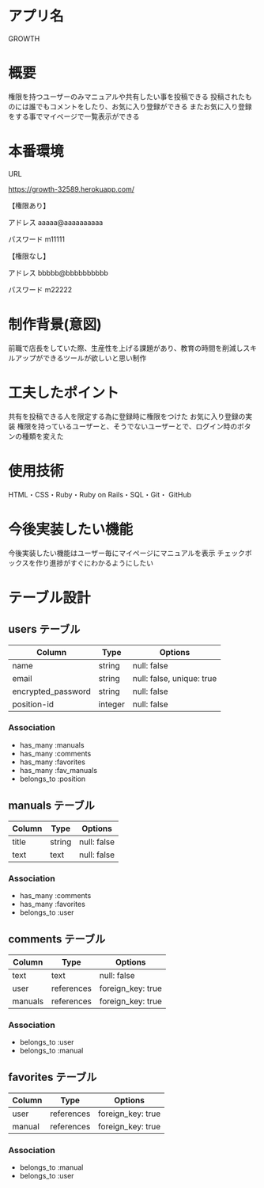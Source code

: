 # アプリ名
 GROWTH

# 概要
 権限を持つユーザーのみマニュアルや共有したい事を投稿できる
 投稿されたものには誰でもコメントをしたり、お気に入り登録ができる
 またお気に入り登録をする事でマイページで一覧表示ができる

# 本番環境
 URL
 
 https://growth-32589.herokuapp.com/

 【権限あり】
 
 アドレス
 aaaaa@aaaaaaaaaa
 
 パスワード
 m11111

 【権限なし】
 
 アドレス
 bbbbb@bbbbbbbbbb
 
 パスワード
 m22222

# 制作背景(意図)
 前職で店長をしていた際、生産性を上げる課題があり、教育の時間を削減しスキルアップができるツールが欲しいと思い制作

# 工夫したポイント
 共有を投稿できる人を限定する為に登録時に権限をつけた
 お気に入り登録の実装
 権限を持っているユーザーと、そうでないユーザーとで、ログイン時のボタンの種類を変えた

# 使用技術
 HTML・CSS・Ruby・Ruby on Rails・SQL・Git・ GitHub

# 今後実装したい機能
 今後実装したい機能はユーザー毎にマイページにマニュアルを表示
 チェックボックスを作り進捗がすぐにわかるようにしたい




# テーブル設計

## users テーブル

|      Column      |  Type  |         Options         |
| ---------------- | ------ | ----------------------- |
|       name       | string |      null: false        |
|       email      | string |null: false, unique: true|
|encrypted_password| string |       null: false       |
|    position-id   | integer|       null: false       |

### Association

- has_many :manuals
- has_many :comments
- has_many :favorites
- has_many :fav_manuals
- belongs_to :position

## manuals テーブル

|      Column      |  Type  |     Options      |
| ---------------- | ------ | ---------------- |
|       title      | string |   null: false    |
|       text       |  text  |   null: false    |

### Association

- has_many :comments
- has_many :favorites
- belongs_to :user

## comments テーブル

|      Column      |   Type   |       Options       |
| ---------------- | -------- | ------------------- |
|       text       |   text   |     null: false     |
|       user       |references|  foreign_key: true  |
|      manuals     |references|  foreign_key: true  |

### Association

- belongs_to :user
- belongs_to :manual

## favorites テーブル

|   Column   |   Type   |     Options     |
| ---------- | -------- | --------------- |
|    user    |references|foreign_key: true|
|    manual  |references|foreign_key: true|

### Association

- belongs_to :manual
- belongs_to :user
